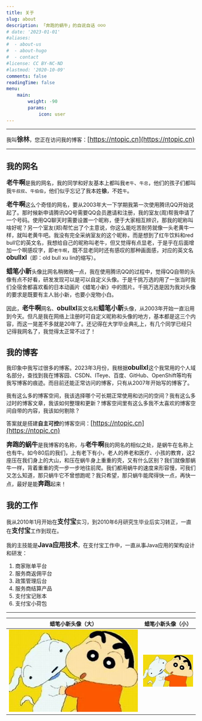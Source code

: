 ```yaml
---
title: 关于
slug: about
description: 「奔跑的蜗牛」的自说自话 ☺☺☺
# date: '2023-01-01'
#aliases:
#  - about-us
#  - about-hugo
#  - contact
#license: CC BY-NC-ND
#lastmod: '2020-10-09'
comments: false
readingTime: false
menu:
    main: 
        weight: -90
        params:
            icon: user
---
```


---

我叫<big>**徐林**</big>，您正在访问我的博客：<big>[https://ntopic.cn](https://ntopic.cn)</big>

---

## 我的网名
<big>**老牛啊**</big>是我的网名，我的同学和好友基本上都叫我`老牛`、`牛总`，他们的孩子们都叫我`牛叔叔`、`牛伯伯`，他们似乎忘记了我本姓**徐**，不姓`牛`。

<big>**老牛啊**</big>这么个奇怪的网名，要从2003年大一下学期我第一次使用腾讯QQ开始说起了。那时候新申请腾讯QQ号需要QQ会员邀请和注册，我的室友(周)帮我申请了一个号码。使用QQ聊天时需要设置一个昵称，便于大家相互辨识，那我的昵称叫啥好呢？另一个室友(郑)帮忙出了个主意说，你这么能吃苦耐劳就像一头老黄牛一样，就叫老黄牛吧。我没有完全采纳室友的这个昵称，而是想到了红牛饮料和red bull它的英文名，我想给自己的昵称叫老牛，但又觉得有点显老，于是乎在后面增加一个啊感叹字，即`老牛啊`，既不显老同时还有感叹的那种画面感，对应的英文名<big>**obullxl**</big>（即：old bull xu lin的缩写）。

<big>**蜡笔小新**</big>头像比网名稍微晚一点，我在使用腾讯QQ的过程中，觉得QQ自带的头像有点不好看，研发发现可以是可以自定义头像。于是千挑万选的用了一张当时我们全宿舍都喜欢看的日本动画片《蜡笔小新》中的图片。千挑万选是因为我对头像的要求是既要有主人翁小新，也要小宠物小白。

因此，<big>**老牛啊**</big>网名、<big>**obullxl**</big>英文名和<big>**蜡笔小新**</big>头像，从2003年开始一直沿用到今天。但凡是我在网络上注册时可自定义昵称和头像的地方，基本都是这三个内容，而这一晃差不多就是20年了。还记得在大学毕业典礼上，有几个同学已经只记得我网名了，我觉得太正常不过了！

## 我的博客
我印象中我写过很多的博客。2023年3月份，我根据<big>**obullxl**</big>这个我常用的个人域名部分，查找到我在博客园、CSDN、ITeye、百度、GitHub、OpenShift等均有我写博客的痕迹。而目前还能正常访问的博客，只有从2007年开始写的博客了。

我有这么多的博客空间，我该选择哪个可长期正常使用和访问的空间？我有这么多过时的博客文章，我该如何整理和更新？博客空间里有这么多我不太喜欢的博客空间自带的内容，我该如何剔除？

答案就是搭建**自主可控**的博客空间：<big>[https://ntopic.cn](https://ntopic.cn)</big>

<big>**奔跑的蜗牛**</big>是我博客的名称，与<big>**老牛啊**</big>我的网名的相似之处，是蜗牛在名称上也有牛。如今80后的我们，上有老下有小，老人的养老和医疗、小孩的教育，这2座压在我们身上的大山，和压在蜗牛身上重重的壳，又有什么区别？我们就像那蜗牛一样，背着重重的壳一步一步地往前爬。我们都用蜗牛的速度来形容慢，可我们又怎么知道，那只蜗牛它不曾想跑呢？我只希望，那只蜗牛能爬得快一点，再快一点，最好是能<big>**奔跑**</big>起来！

## 我的工作
我从2010年1月开始在<big>**支付宝**</big>实习，到2010年6月研究生毕业后实习转正，一直在<big>**支付宝**</big>工作到现在。

我的主技能是<big>**Java应用技术**</big>，在支付宝工作中，一直从事Java应用的架构设计和研发：
1. 商家账单平台
2. 服务商返佣平台
3. 政策管理后台
4. 服务商结算产品
5. 支付宝记账本
6. 支付宝小荷包

---

| 蜡笔小新头像（大）      | 蜡笔小新头像（小）|
| -------------------- | --------------------- |
| ![](Profile-BIG.jpg) | ![](Profile-MINI.jpg) | 
